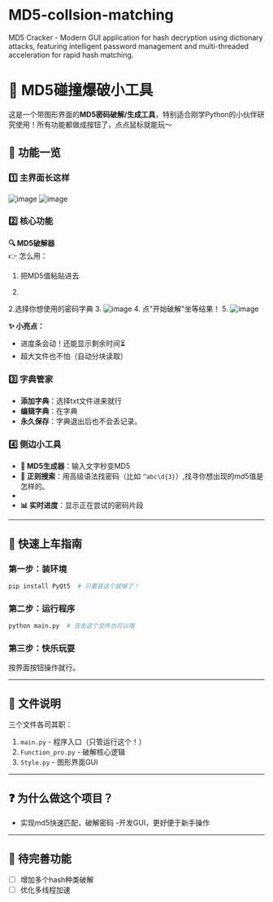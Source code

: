 # MD5-collsion-matching
MD5 Cracker - Modern GUI application for hash decryption using dictionary attacks, featuring intelligent password management and multi-threaded acceleration for rapid hash matching.

# 🔑 MD5碰撞爆破小工具

这是一个带图形界面的**MD5密码破解/生成工具**，特别适合刚学Python的小伙伴研究使用！所有功能都做成按钮了，点点鼠标就能玩～


## 🌟 功能一览

### 1️⃣ 主界面长这样
![image](https://github.com/user-attachments/assets/872108d5-95a1-421f-b38c-0c7a09dfe912)
![image](https://github.com/user-attachments/assets/40b5a4bf-35bb-40af-a6ad-6ae59e3b25e5)


### 2️⃣ 核心功能
**🔍 MD5破解器**  
👉 怎么用：  
1. 把MD5值粘贴进去

2. 
2.选择你想使用的密码字典
3. ![image](https://github.com/user-attachments/assets/71d34aa3-32bb-4bff-aad4-80e7833f9f85)
4. 点"开始破解"坐等结果！
5. ![image](https://github.com/user-attachments/assets/f00f72be-3ced-44d2-9bbb-6575ab659609)

**✨ 小亮点：**  
- 进度条会动！还能显示剩余时间⏳
- 超大文件也不怕（自动分块读取）
  
### 3️⃣ 字典管家
 <!-- 字典管理界面截图 -->
- **添加字典**：选择txt文件进来就行
- **编辑字典**：在字典
- **永久保存**：字典退出后也不会丢记录。

### 4️⃣ 侧边小工具
- **🔨 MD5生成器**：输入文字秒变MD5
- **🔎 正则搜索**：用高级语法找密码（比如 `^abc\d{3}`）,找寻你想出现的md5值是怎样的。
- 
- **📊 实时进度**：显示正在尝试的密码片段

---

## 🚀 快速上车指南

### 第一步：装环境
```bash
pip install PyQt5  # 只要装这个就够了！
```

### 第二步：运行程序
```bash
python main.py  # 双击这个文件也可以哦
```

### 第三步：快乐玩耍
按界面按钮操作就行。

---

## 🧩 文件说明
三个文件各司其职：
1. `main.py` - 程序入口（只管运行这个！）
2. `Function_pro.py` - 破解核心逻辑
3. `Style.py` - 图形界面GUI

---

## ❓ 为什么做这个项目？
- 实现md5快速匹配，破解密码
-开发GUI，更好便于新手操作 

---

## 🚧 待完善功能
- [ ] 增加多个hash种类破解
- [ ] 优化多线程加速
